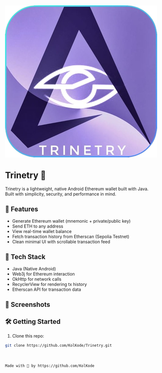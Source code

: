 ![Project Logo](./app/src/main/res/drawable/app_logo.png)
# Trinetry 🚀

Trinetry is a lightweight, native Android Ethereum wallet built with Java.  
Built with simplicity, security, and performance in mind.

## 🌟 Features
- Generate Ethereum wallet (mnemonic + private/public key)
- Send ETH to any address
- View real-time wallet balance
- Fetch transaction history from Etherscan (Sepolia Testnet)
- Clean minimal UI with scrollable transaction feed

## 🧰 Tech Stack
- Java (Native Android)
- Web3j for Ethereum interaction
- OkHttp for network calls
- RecyclerView for rendering tx history
- Etherscan API for transaction data

## 📸 Screenshots

[//]: # (*Add screenshots or demo GIF here*)

## 🛠️ Getting Started

1. Clone this repo:
```bash
git clone https://github.com/KolKode/Trinetry.git



Made with 💚 by https://github.com/KolKode